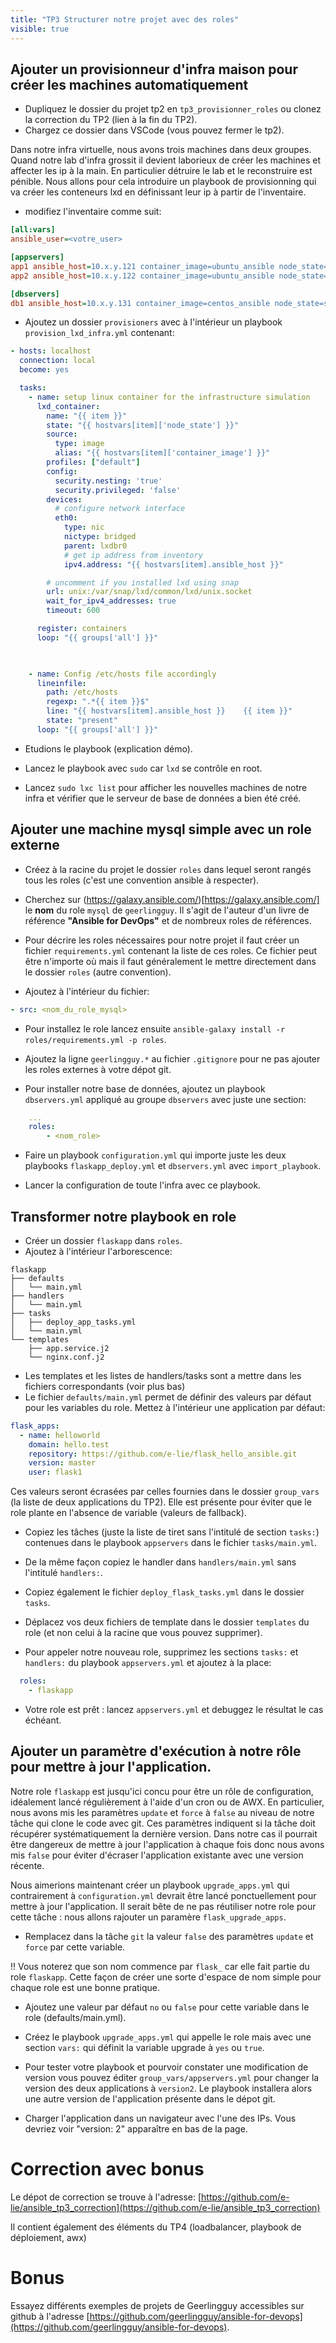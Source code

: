 ```yaml
---
title: "TP3 Structurer notre projet avec des roles" 
visible: true 
---
```


## Ajouter un provisionneur d'infra maison pour créer les machines automatiquement

- Dupliquez le dossier du projet tp2 en `tp3_provisionner_roles` ou clonez la correction du TP2 (lien à la fin du TP2).
- Chargez ce dossier dans VSCode (vous pouvez fermer le tp2).

Dans notre infra virtuelle, nous avons trois machines dans deux groupes. Quand notre lab d'infra grossit il devient laborieux de créer les machines et affecter les ip à la main. En particulier détruire le lab et le reconstruire est pénible. Nous allons pour cela introduire un playbook de provisionning qui va créer les conteneurs lxd en définissant leur ip à partir de l'inventaire.

- modifiez l'inventaire comme suit:

```ini
[all:vars]
ansible_user=<votre_user>

[appservers]
app1 ansible_host=10.x.y.121 container_image=ubuntu_ansible node_state=started
app2 ansible_host=10.x.y.122 container_image=ubuntu_ansible node_state=started

[dbservers]
db1 ansible_host=10.x.y.131 container_image=centos_ansible node_state=started
```

- Ajoutez un dossier `provisioners` avec à l'intérieur un playbook `provision_lxd_infra.yml` contenant:

```yml
- hosts: localhost
  connection: local
  become: yes

  tasks:
    - name: setup linux container for the infrastructure simulation
      lxd_container:
        name: "{{ item }}"
        state: "{{ hostvars[item]['node_state'] }}"
        source:
          type: image
          alias: "{{ hostvars[item]['container_image'] }}"
        profiles: ["default"]
        config:
          security.nesting: 'true' 
          security.privileged: 'false' 
        devices:
          # configure network interface
          eth0:
            type: nic
            nictype: bridged
            parent: lxdbr0
            # get ip address from inventory
            ipv4.address: "{{ hostvars[item].ansible_host }}"

        # uncomment if you installed lxd using snap
        url: unix:/var/snap/lxd/common/lxd/unix.socket
        wait_for_ipv4_addresses: true
        timeout: 600

      register: containers
      loop: "{{ groups['all'] }}"
    


    - name: Config /etc/hosts file accordingly
      lineinfile:
        path: /etc/hosts
        regexp: ".*{{ item }}$"
        line: "{{ hostvars[item].ansible_host }}    {{ item }}"
        state: "present"
      loop: "{{ groups['all'] }}"
```

- Etudions le playbook (explication démo).

- Lancez le playbook avec `sudo` car `lxd` se contrôle en root.

- Lancez `sudo lxc list` pour afficher les nouvelles machines de notre infra et vérifier que le serveur de base de données a bien été créé.

## Ajouter une machine mysql simple avec un role externe

- Créez à la racine du projet le dossier `roles` dans lequel seront rangés tous les roles (c'est une convention ansible à respecter).
- Cherchez sur (https://galaxy.ansible.com/)[https://galaxy.ansible.com/] le **nom** du role `mysql` de `geerlingguy`. Il s'agit de l'auteur d'un livre de référence **"Ansible for DevOps"** et de nombreux roles de références.
- Pour décrire les roles nécessaires pour notre projet il faut créer un fichier `requirements.yml` contenant la liste de ces roles. Ce fichier peut être n'importe où mais il faut généralement le mettre directement dans le dossier `roles` (autre convention).

- Ajoutez à l'intérieur du fichier:

```yml
- src: <nom_du_role_mysql>
```

- Pour installez le role lancez ensuite `ansible-galaxy install -r roles/requirements.yml -p roles`.

- Ajoutez la ligne `geerlingguy.*` au fichier `.gitignore` pour ne pas ajouter les roles externes à votre dépot git.

- Pour installer notre base de données, ajoutez un playbook `dbservers.yml` appliqué au groupe `dbservers` avec juste une section:

```yml
    ...
    roles:
        - <nom_role>
```

- Faire un playbook `configuration.yml` qui importe juste les deux playbooks `flaskapp_deploy.yml` et `dbservers.yml` avec `import_playbook`.

- Lancer la configuration de toute l'infra avec ce playbook.


## Transformer notre playbook en role

- Créer un dossier `flaskapp` dans `roles`.
- Ajoutez à l'intérieur l'arborescence:

```
flaskapp
├── defaults
│   └── main.yml
├── handlers
│   └── main.yml
├── tasks
│   ├── deploy_app_tasks.yml
│   └── main.yml
└── templates
    ├── app.service.j2
    └── nginx.conf.j2
```

- Les templates et les listes de handlers/tasks sont a mettre dans les fichiers correspondants (voir plus bas)
- Le fichier `defaults/main.yml` permet de définir des valeurs par défaut pour les variables du role. Mettez à l'intérieur une application par défaut:

```yml
flask_apps:
  - name: helloworld
    domain: hello.test
    repository: https://github.com/e-lie/flask_hello_ansible.git
    version: master
    user: flask1
```

Ces valeurs seront écrasées par celles fournies dans le dossier `group_vars` (la liste de deux applications du TP2). Elle est présente pour éviter que le role plante en l'absence de variable (valeurs de fallback).

- Copiez les tâches (juste la liste de tiret sans l'intitulé de section `tasks:`) contenues dans le playbook `appservers` dans le fichier `tasks/main.yml`.

- De la même façon copiez le handler dans `handlers/main.yml` sans l'intitulé `handlers:`.
- Copiez également le fichier `deploy_flask_tasks.yml` dans le dossier `tasks`.
- Déplacez vos deux fichiers de template dans le dossier `templates` du role (et non celui à la racine que vous pouvez supprimer).

- Pour appeler notre nouveau role, supprimez les sections `tasks:` et `handlers:` du playbook `appservers.yml` et ajoutez à la place:

```yml
  roles:
    - flaskapp
```

- Votre role est prêt : lancez `appservers.yml` et debuggez le résultat le cas échéant.

## Ajouter un paramètre d'exécution à notre rôle pour mettre à jour l'application.

Notre role `flaskapp` est jusqu'ici concu pour être un rôle de configuration, idéalement lancé régulièrement à l'aide d'un cron ou de AWX. En particulier, nous avons mis les paramètres `update` et `force` à `false` au niveau de notre tâche qui clone le code avec git. Ces paramètres indiquent si la tâche doit récupérer systématiquement la dernière version. Dans notre cas il pourrait être dangereux de mettre à jour l'application à chaque fois donc nous avons mis `false` pour éviter d'écraser l'application existante avec une version récente.

Nous aimerions maintenant créer un playbook `upgrade_apps.yml` qui contrairement à `configuration.yml` devrait être lancé ponctuellement pour mettre à jour l'application. Il serait bête de ne pas réutiliser notre role pour cette tâche : nous allons rajouter un paramère `flask_upgrade_apps`.

- Remplacez dans la tâche `git` la valeur `false` des paramètres `update` et `force` par cette variable.

!! Vous noterez que son nom commence par `flask_` car elle fait partie du role `flaskapp`. Cette façon de créer une sorte d'espace de nom simple pour chaque role est une bonne pratique.

- Ajoutez une valeur par défaut `no` ou `false` pour cette variable dans le role (defaults/main.yml).

- Créez le playbook `upgrade_apps.yml` qui appelle le role mais avec une section `vars:` qui définit la variable upgrade à `yes` ou `true`.

- Pour tester votre playbook et pourvoir constater une modification de version vous pouvez éditer `group_vars/appservers.yml` pour changer la version des deux applications à `version2`. Le playbook installera alors une autre version de l'application présente dans le dépot git.

- Charger l'application dans un navigateur avec l'une des IPs. Vous devriez voir "version: 2" apparaître en bas de la page.


# Correction avec bonus

Le dépot de correction se trouve à l'adresse: [https://github.com/e-lie/ansible_tp3_correction](https://github.com/e-lie/ansible_tp3_correction)

Il contient également des éléments du TP4 (loadbalancer, playbook de déploiement, awx)

# Bonus 

Essayez différents exemples de projets de Geerlingguy accessibles sur github à l'adresse [https://github.com/geerlingguy/ansible-for-devops](https://github.com/geerlingguy/ansible-for-devops).